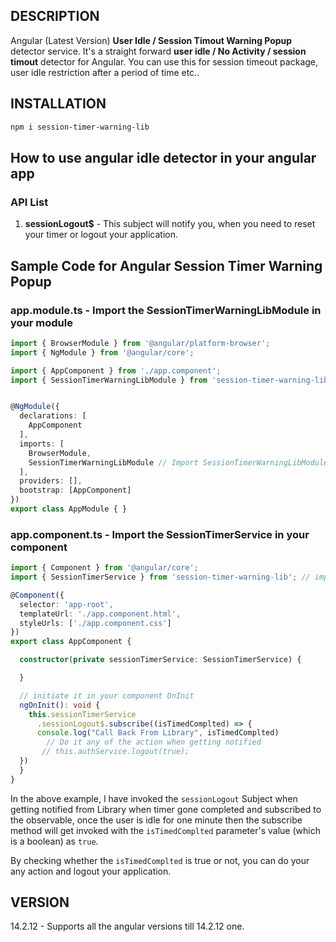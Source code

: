 ## DESCRIPTION
Angular (Latest Version) **User Idle / Session Timout Warning Popup** detector service. It's a straight forward **user idle / No Activity / session timout** detector for Angular. You can use this for session timeout package, user idle restriction after a period of time etc..


## INSTALLATION
```sh
npm i session-timer-warning-lib
```

## How to use angular idle detector in your angular app

### API List
1. **sessionLogout$** - This subject will notify you, when you need to reset your timer or logout your application.



## Sample Code for Angular Session Timer Warning Popup

### app.module.ts - Import the SessionTimerWarningLibModule in your module

```typescript
import { BrowserModule } from '@angular/platform-browser';
import { NgModule } from '@angular/core';

import { AppComponent } from './app.component';
import { SessionTimerWarningLibModule } from 'session-timer-warning-lib';


@NgModule({
  declarations: [
    AppComponent
  ],
  imports: [
    BrowserModule,
    SessionTimerWarningLibModule // Import SessionTimerWarningLibModule
  ],
  providers: [], 
  bootstrap: [AppComponent]
})
export class AppModule { }

```


### app.component.ts - Import the SessionTimerService in your component

```typescript
import { Component } from '@angular/core';
import { SessionTimerService } from 'session-timer-warning-lib'; // import SessionTimerService to your component

@Component({
  selector: 'app-root',
  templateUrl: './app.component.html',
  styleUrls: ['./app.component.css']
})
export class AppComponent {

  constructor(private sessionTimerService: SessionTimerService) {

  }

  // initiate it in your component OnInit
  ngOnInit(): void {
    this.sessionTimerService
      .sessionLogout$.subscribe((isTimedComplted) => {
      console.log("Call Back From Library", isTimedComplted)
        // Do it any of the action when getting notified
       // this.authService.logout(true);
  })
  }
}

```

In the above example, I have invoked the `sessionLogout` Subject when getting notified from Library when timer gone completed and subscribed to the observable, once the user is idle for one minute then the subscribe method will get invoked with the `isTimedComplted` parameter's value (which is a boolean) as `true`.

By checking whether the `isTimedComplted` is true or not, you can do your any action and logout your application.

## VERSION

14.2.12 - Supports all the angular versions till 14.2.12 one.
